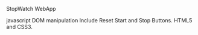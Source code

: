 StopWatch WebApp  


javascript   DOM manipulation
Include Reset  Start and Stop Buttons.
HTML5 and CSS3. 
